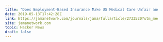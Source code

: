 ```yaml
---
title: "Does Employment-Based Insurance Make US Medical Care Unfair and Inefficient?"
date: 2019-05-13T17:42:28Z
link: https://jamanetwork.com/journals/jama/fullarticle/2733520?utm_medium=RSS&utm_source=hune
site: jamanetwork.com
topic: Hacker News
draft: false
---
```

